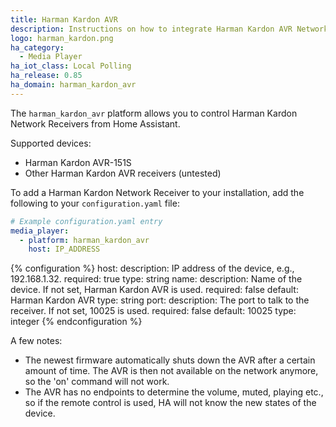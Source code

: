 ```yaml
---
title: Harman Kardon AVR
description: Instructions on how to integrate Harman Kardon AVR Network Receivers into Home Assistant.
logo: harman_kardon.png
ha_category:
  - Media Player
ha_iot_class: Local Polling
ha_release: 0.85
ha_domain: harman_kardon_avr
---
```


The `harman_kardon_avr` platform allows you to control Harman Kardon Network Receivers from Home Assistant.

Supported devices:

- Harman Kardon AVR-151S
- Other Harman Kardon AVR receivers (untested)

To add a Harman Kardon Network Receiver to your installation, add the following to your `configuration.yaml` file:

```yaml
# Example configuration.yaml entry
media_player:
  - platform: harman_kardon_avr
    host: IP_ADDRESS
```

{% configuration %}
host:
  description: IP address of the device, e.g., 192.168.1.32.
  required: true
  type: string
name:
  description: Name of the device. If not set, Harman Kardon AVR is used.
  required: false
  default: Harman Kardon AVR
  type: string
port:
  description: The port to talk to the receiver. If not set, 10025 is used.
  required: false
  default: 10025
  type: integer
{% endconfiguration %}

A few notes:

- The newest firmware automatically shuts down the AVR after a certain amount of time. The AVR is then not available on the network anymore, so the 'on' command will not work.
- The AVR has no endpoints to determine the volume, muted, playing etc., so if the remote control is used, HA will not know the new states of the device.
